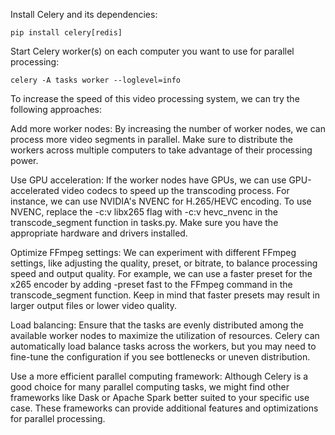 Install Celery and its dependencies:

```
pip install celery[redis]
```

Start Celery worker(s) on each computer you want to use for parallel processing:

```
celery -A tasks worker --loglevel=info
```

To increase the speed of this video processing system, we can try the following approaches:

Add more worker nodes: By increasing the number of worker nodes, we can process more video segments in parallel. Make sure to distribute the workers across multiple computers to take advantage of their processing power.

Use GPU acceleration: If the worker nodes have GPUs, we can use GPU-accelerated video codecs to speed up the transcoding process. For instance, we can use NVIDIA's NVENC for H.265/HEVC encoding. To use NVENC, replace the -c:v libx265 flag with -c:v hevc_nvenc in the transcode_segment function in tasks.py. Make sure you have the appropriate hardware and drivers installed.

Optimize FFmpeg settings: We can experiment with different FFmpeg settings, like adjusting the quality, preset, or bitrate, to balance processing speed and output quality. For example, we can use a faster preset for the x265 encoder by adding -preset fast to the FFmpeg command in the transcode_segment function. Keep in mind that faster presets may result in larger output files or lower video quality.

Load balancing: Ensure that the tasks are evenly distributed among the available worker nodes to maximize the utilization of resources. Celery can automatically load balance tasks across the workers, but you may need to fine-tune the configuration if you see bottlenecks or uneven distribution.

Use a more efficient parallel computing framework: Although Celery is a good choice for many parallel computing tasks, we might find other frameworks like Dask or Apache Spark better suited to your specific use case. These frameworks can provide additional features and optimizations for parallel processing.